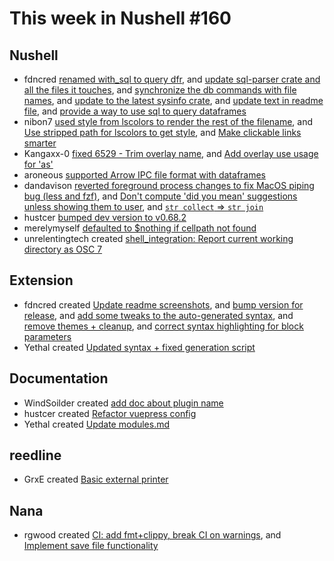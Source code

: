# This week in Nushell #160

## Nushell

- fdncred [renamed with_sql to query dfr](https://github.com/nushell/nushell/pull/6568), and [update sql-parser crate and all the files it touches](https://github.com/nushell/nushell/pull/6566), and [synchronize the db commands with file names](https://github.com/nushell/nushell/pull/6565), and [update to the latest sysinfo crate](https://github.com/nushell/nushell/pull/6563), and [update text in readme file](https://github.com/nushell/nushell/pull/6557), and [provide a way to use sql to query dataframes](https://github.com/nushell/nushell/pull/6537)
- nibon7 [used style from lscolors to render the rest of the filename](https://github.com/nushell/nushell/pull/6564), and [Use stripped path for lscolors to get style](https://github.com/nushell/nushell/pull/6561), and [Make clickable links smarter](https://github.com/nushell/nushell/pull/6556)
- Kangaxx-0 [fixed 6529 - Trim overlay name](https://github.com/nushell/nushell/pull/6555), and [Add overlay use usage for 'as'](https://github.com/nushell/nushell/pull/6551)
- aroneous [supported Arrow IPC file format with dataframes](https://github.com/nushell/nushell/pull/6548)
- dandavison [reverted foreground process changes to fix MacOS piping bug (less and fzf)](https://github.com/nushell/nushell/pull/6542), and [Don't compute 'did you mean' suggestions unless showing them to user](https://github.com/nushell/nushell/pull/6540), and [`str collect` => `str join`](https://github.com/nushell/nushell/pull/6531)
- hustcer [bumped dev version to v0.68.2](https://github.com/nushell/nushell/pull/6538)
- merelymyself [defaulted to $nothing if cellpath not found](https://github.com/nushell/nushell/pull/6535)
- unrelentingtech created [shell_integration: Report current working directory as OSC 7](https://github.com/nushell/nushell/pull/6481)

## Extension

- fdncred created [Update readme screenshots](https://github.com/nushell/vscode-nushell-lang/pull/65), and [bump version for release](https://github.com/nushell/vscode-nushell-lang/pull/64), and [add some tweaks to the auto-generated syntax](https://github.com/nushell/vscode-nushell-lang/pull/63), and [remove themes + cleanup](https://github.com/nushell/vscode-nushell-lang/pull/62), and [correct syntax highlighting for block parameters](https://github.com/nushell/vscode-nushell-lang/pull/61)
- Yethal created [Updated syntax + fixed generation script](https://github.com/nushell/vscode-nushell-lang/pull/60)

## Documentation

- WindSoilder created [add doc about plugin name](https://github.com/nushell/nushell.github.io/pull/607)
- hustcer created [Refactor vuepress config](https://github.com/nushell/nushell.github.io/pull/605)
- Yethal created [Update modules.md](https://github.com/nushell/nushell.github.io/pull/603)

## reedline

- GrxE created [Basic external printer](https://github.com/nushell/reedline/pull/467)

## Nana

- rgwood created [CI: add fmt+clippy, break CI on warnings](https://github.com/nushell/nana/pull/68), and [Implement save file functionality](https://github.com/nushell/nana/pull/67)
